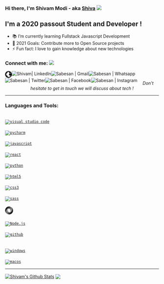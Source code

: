 
### Hi there, I'm Shivam Modi  - aka  [Shiva][website] <img src="https://github.com/blackcater/blackcater/raw/master/images/Hi.gif" height="32" />

## I'm a 2020 passout Student and Developer !


- 📚 I’m currently learning Fullstack Javascript Development
- 🎯 2021 Goals: Contribute more to Open Source projects
- ⚡ Fun fact: I love to gain knowledge about new technologies

### Connect with me: <img src="https://media.giphy.com/media/LnQjpWaON8nhr21vNW/giphy.gif" height="28">


[<img align="left" alt="Shivam" height="22px" src="https://raw.githubusercontent.com/iconic/open-iconic/master/svg/globe.svg" />][website]
[<img align="left" alt="Shivam| LinkedIn" height="22px" src="https://cdn.jsdelivr.net/npm/simple-icons@v3/icons/linkedin.svg" />][linkedin]
[<img align="left" alt="Sabesan | Gmail" height="22px" src="https://cdn.jsdelivr.net/npm/simple-icons@v3/icons/gmail.svg" />][gmail]
[<img align="left" alt="Sabesan | Whatsapp" height="22px" src="https://cdn.jsdelivr.net/npm/simple-icons@v3/icons/whatsapp.svg" />][whatsapp]
[<img align="left" alt="Sabesan | Twitter" height="22px" src="https://cdn.jsdelivr.net/npm/simple-icons@v3/icons/twitter.svg" />][twitter]
[<img align="left" alt="Sabesan | Facebook" height="22px" src="https://cdn.jsdelivr.net/npm/simple-icons@3.4.0/icons/facebook.svg" />][facebook]
[<img align="left" alt="Sabesan | Instagram" height="22px" src="https://cdn.jsdelivr.net/npm/simple-icons@v3/icons/instagram.svg" />][instagram]

<br />

<p align=center>
<em>Don't hesitate to get in touch we will discuss about tech  !</em>
</p>

---

### Languages and Tools:

[<code>
<img alt="visual studio code" width="26px" src="https://img.icons8.com/fluent/240/000000/visual-studio-code-2019.png" />
</code>](https://code.visualstudio.com/)
[<code>
<img alt="pycharm" width="26px" src="https://img.icons8.com/color/240/000000/pycharm.png" />
</code>](https://www.jetbrains.com/pycharm/)
[<code>
<img alt="javascript" width="26px" src="https://img.icons8.com/color/240/000000/javascript.png" />
</code>](https://developer.mozilla.org/en-US/docs/Web/JavaScript)
[<code>
<img alt="react" width="26px" src="https://img.icons8.com/color/240/000000/react-native.png" />
</code>](https://reactjs.org/)
[<code>
<img alt="python" width="26px" src="https://img.icons8.com/color/240/000000/python.png">
</code>](https://www.python.org/)
[<code>
<img alt="html5" width="26px" src="https://img.icons8.com/color/240/000000/html-5.png">
</code>](https://developer.mozilla.org/en-US/docs/Web/HTML)
[<code>
<img alt="css3" width="26px" src="https://img.icons8.com/color/240/000000/css3.png">
</code>](https://developer.mozilla.org/en-US/docs/Web/CSS)
[<code>
<img alt="sass" width="26px" src="https://img.icons8.com/color/240/000000/sass.png">
</code>](https://sass-lang.com/)
[<code>
<img alt="json" width="26px" src="https://raw.githubusercontent.com/github/explore/80688e429a7d4ef2fca1e82350fe8e3517d3494d/topics/json/json.png">
</code>](https://www.json.org/json-en.html)
[<code>
<img alt="Node.js" width="26px" src="https://img.icons8.com/color/240/000000/nodejs.png">
</code>](https://nodejs.org/en/)
[<code>
<img alt="github" width="26px" src="https://img.icons8.com/ios-glyphs/240/000000/github.png">
</code>](https://github.com/)
<br />
[<code>
<img alt="windows" width="26px" src="https://img.icons8.com/color/240/000000/windows-10.png">
</code>](https://www.microsoft.com/en-us/windows)
[<code>
<img alt="macos" width="26px" src="https://img.icons8.com/officel/160/000000/mac-logo.png">
</code>](https://developer.apple.com/macos/)

---

<a href="https://github-readme-stats-theta-swart.vercel.app/api?username=shivammodi456&show_icons=true&hide_border=true&count_private=true&include_all_commits=true&theme=radical">
<img align="center" alt="Shivam's Github Stats" src="https://github-readme-stats-theta-swart.vercel.app/api?username=shivammodi456&show_icons=true&hide_border=true&count_private=true&include_all_commits=true&theme=radical" /></a>
<a href="https://https://github-readme-stats-theta-swart.vercel.app/api/top-langs/?username=shivammodi456&layout=compact&theme=radical">
  <img align="center" src="https://github-readme-stats-theta-swart.vercel.app/api/top-langs/?username=shivammodi456&layout=compact&theme=radical" />
</a>


[website]: https://shivamodi.in/
[linkedin]: https://www.linkedin.com/in/shivammodi456/
[gmail]: mailto:shivammodi8200@gmail.com
[whatsapp]:https://wa.me/8200289752
[twitter]: https://twitter.com/shivammodi456
[facebook]: https://www.facebook.com/shivamodi456
[instagram]: https://www.instagram.com/shivammodi_1294/
